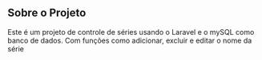 ## Sobre o Projeto
<p>Este é um projeto de controle de séries usando o Laravel e o mySQL como banco de dados. Com funções como adicionar, excluir e editar o nome da série</p>
